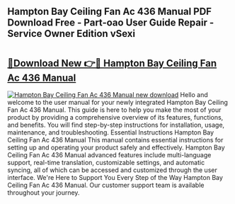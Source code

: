 ## Hampton Bay Ceiling Fan Ac 436 Manual PDF Download Free - Part-oao User Guide Repair - Service Owner Edition vSexi

# <h2><a href="http://bc9146.oget.top/?id=Hampton+Bay+Ceiling+Fan+Ac+436+Manual">🔗Download New 👉🔴 Hampton Bay Ceiling Fan Ac 436 Manual</a></h2>

[![Hampton Bay Ceiling Fan Ac 436 Manual new download](https://i.imgur.com/5g1atiW.png)](http://bc9146.oget.top/?id=Hampton+Bay+Ceiling+Fan+Ac+436+Manual)
Hello and welcome to the user manual for your newly integrated Hampton Bay Ceiling Fan Ac 436 Manual. This guide is here to help you make the most of your product by providing a comprehensive overview of its features, functions, and benefits. You will find step-by-step instructions for installation, usage, maintenance, and troubleshooting. Essential Instructions Hampton Bay Ceiling Fan Ac 436 Manual This manual contains essential instructions for setting up and operating your product safely and effectively. Hampton Bay Ceiling Fan Ac 436 Manual advanced features include multi-language support, real-time translation, customizable settings, and automatic syncing, all of which can be accessed and customized through the user interface. We're Here to Support You Every Step of the Way Hampton Bay Ceiling Fan Ac 436 Manual. Our customer support team is available throughout your journey.
